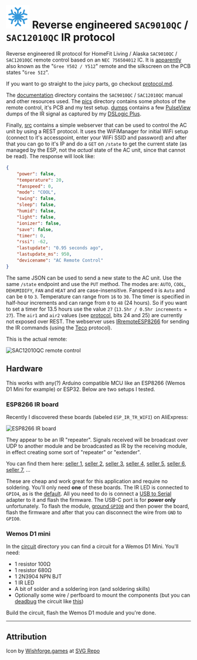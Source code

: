 # ![Logo](data/favicon.svg) Reverse engineered `SAC9010QC` / `SAC12010QC` IR protocol

Reverse engineered IR protocol for HomeFit Living / Alaska `SAC9010QC` / `SAC12010QC` remote control based on an `NEC 756504012` IC. It is [apparently](https://aliexpress.com/wholesale?SearchText=Gree+Y512) also known as the "`Gree Y502 / Y512`" remote and the silkscreen on the PCB states "`Gree 5I2`".

If you want to go straight to the juicy parts, go checkout [protocol.md](protocol.md).

The [documentation](documentation) directory contains the `SAC9010QC` / `SAC12010QC` manual and other resources used. The [pics](pics) directory contains some photos of the remote control, it's PCB and my test setup. [dumps](dumps) contains a few [PulseView](https://sigrok.org/wiki/PulseView) dumps of the IR signal as captured by my [DSLogic Plus](https://aliexpress.com/item/33023055743.html).

Finally, [src](src) contains a simple webserver that can be used to control the AC unit by using a REST protocol. It uses the WiFiManager for initial WiFi setup (connect to it's accesspoint, enter your WiFi SSID and password) and after that you can go to it's IP and do a `GET` on `/state` to get the current state (as managed by the ESP, not the _actual_ state of the AC unit, since that cannot be read). The response will look like:

```json
{
    "power": false,
    "temperature": 20,
    "fanspeed": 0,
    "mode": "COOL",
    "swing": false,
    "sleep": false,
    "humid": false,
    "light": false,
    "ionizer": false,
    "save": false,
    "timer": 0,
    "rssi": -62,
    "lastupdate": "0.95 seconds ago",
    "lastupdate_ms": 950,
    "devicename": "AC Remote Control"
}
```

The same JSON can be used to send a new state to the AC unit. Use the same `/state` endpoint and use the `PUT` method. The modes are: `AUTO`, `COOL`, `DEHUMIDIFY`, `FAN` and `HEAT` and are case-insensitive. Fanspeed `0` is `Auto` and can be `0` to `3`. Temperature can range from `16` to `30`. The timer is specified in half-hour increments and can range from `0` to `48` (24 hours). So if you want to set a timer for 13.5 hours use the value `27` (`13.5hr / 0.5hr increments = 27`). The `air1` and `air2` values (see [protocol](protocol.md), bits 24 and 25) are currently not exposed over REST. The webserver uses [IRremoteESP8266](https://github.com/crankyoldgit/IRremoteESP8266) for sending the IR commands (using the [Teco](https://github.com/crankyoldgit/IRremoteESP8266/blob/master/SupportedProtocols.md) protocol).

This is the actual remote:

<img src="https://github.com/RobThree/SAC12010QC/blob/main/pics/remote_front_closed.jpg?raw=true" alt="SAC12010QC remote control" width="250">

## Hardware

This works with any(?) Arduino compatible MCU like an ESP8266 (Wemos D1 Mini for example) or ESP32. Below are two setups I tested.

### ESP8266 IR board

Recently I discovered these boards (labeled `ESP_IR_TR_WIFI`) on AliExpress:

<img src="https://github.com/RobThree/SAC12010QC/blob/main/pics/esp8266_ir_module.jpg?raw=true" alt="ESP8266 IR board" width="250">

They appear to be an IR "repeater". Signals received will be broadcast over UDP to another module and be broadcasted as IR by the receiving module, in effect creating some sort of "repeater" or "extender".

You can find them here: [seller 1](https://aliexpress.com/item/1005006489153990.html), [seller 2](https://aliexpress.com/item/1005006782835490.html), [seller 3](https://aliexpress.com/item/1005006755657799.html), [seller 4](https://aliexpress.com/item/1005006794617042.html), [seller 5](https://aliexpress.com/item/1005006778208154.html), [seller 6](https://aliexpress.com/item/1005007181003707.html), [seller 7](https://aliexpress.com/item/1005007560761004.html), ...

These are cheap and work great for this application and require no soldering. You'll only need **one** of these boards. The IR LED is connected to `GPIO4`, as is the [default](blob/c1bd01e1315854d54fd1c1d8cddc4628a7dbf262/src/main.cpp#L11). All you need to do is connect a [USB to Serial](https://aliexpress.com/w/wholesale-usb-to-uart.html) adapter to it and flash the firmware. The USB-C port is for **power only** unfortunately. To flash the module, [ground `GPIO0`](pics/esp-12f.jpg) and then power the board, flash the firmware and after that you can disconnect the wire from `GND` to `GPIO0`.

### Wemos D1 mini

In the [circuit](circuit) directory you can find a circuit for a Wemos D1 Mini. You'll need:

-   1 resistor 100Ω
-   1 resistor 680Ω
-   1 2N3904 NPN BJT
-   1 IR LED
-   A bit of solder and a soldering iron (and soldering skills)
-   Optionally some wire / perfboard to mount the components (but you can [deadbug](https://en.wikipedia.org/wiki/Point-to-point_construction#%22Dead_bug%22_construction) the circuit like [this](circuit/wemos2.jpg))

Build the circuit, flash the Wemos D1 module and you're done.

---

## Attribution

Icon by [Wishforge.games](https://www.wishforge.games/?ref=svgrepo.com) at [SVG Repo](https://www.svgrepo.com/svg/390814/winter-snow-flake-cold-season-christmas)
